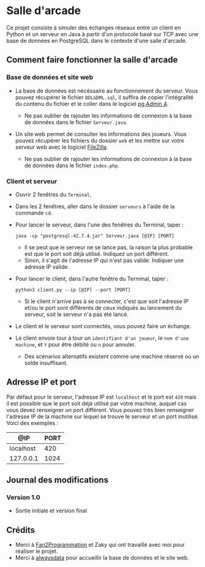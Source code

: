 # Salle d'arcade

Ce projet consiste à simuler des échanges réseaux entre un client en Python et un serveur en Java à partir d'un protocole basé sur TCP avec une base de données en PostgreSQL dans le contexte d'une salle d'arcade.

## Comment faire fonctionner la salle d'arcade

### Base de données et site web

- La base de données est nécéssaire au fonctionnement du serveur. Vous pouvez récupérer le fichier `DDL&DML.sql`, il suffira de copier l'intégralité du contenu du fichier et le coller dans le logiciel [pg Admin 4](https://www.pgadmin.org). 
    - Ne pas oublier de rajouter les informations de connexion à la base de données dans le fichier `Serveur.java`.
 
- Un site web permet de consulter les informations des joueurs. Vous pouvez récupérer les fichiers du dossier `web` et les mettre sur votre serveur web avec le logiciel [FileZilla](https://filezilla-project.org).
    - Ne pas oublier de rajouter les informations de connexion à la base de données dans le fichier `index.php`.

### Client et serveur

- Ouvrir 2 fenêtres du `Terminal`.
- Dans les 2 fenêtres, aller dans le dossier `serveurs` à l'aide de la commande `cd`.
- Pour lancer le serveur, dans l'une des fenêtres du Terminal, taper :
  ```
  java -cp "postgresql-42.7.4.jar" Serveur.java [@IP] [PORT]
  ```

    - Il se peut que le serveur ne se lance pas, la raison la plus probable est que le port soit déjà utilisé. Indiquez un port différent.
    - Sinon, il s'agit de l'adresse IP qui n'est pas valide. Indiquer une adresse IP valide.
- Pour lancer le client, dans l'autre fenêtre du Terminal, taper :
  ```
  python3 client.py --ip [@IP] --port [PORT]
  ```

    - Si le client n'arrive pas à se connecter, c'est que soit l'adresse IP et/ou le port sont différents de ceux indiqués au lancement du serveur, soit le serveur n'a pas été lancé.
- Le client et le serveur sont connectés, vous pouvez faire un échange.
- Le client envoie tour à tour un `identifiant d'un joueur`, le `nom d'une machine`, et `Y` pour être débité ou `n` pour annuler.
    - Des scénarios alternatifs existent comme une machine réservé ou un solde insuffisant.

## Adresse IP et port

Par défaut pour le serveur, l'adresse IP est `localhost` et le port est `420` mais il est possible que le port soit déjà utilisé par votre machine, auquel cas vous devez renseigner un port différent. Vous pouvez très bien renseigner l'adresse IP de la machine sur lequel se trouve le serveur et un port inutilisé. Voici des exemples :

| @IP                    | PORT                        |
| ---------------------- | --------------------------- |
| localhost              | 420                         |
| 127.0.0.1              | 1024                        |

## Journal des modifications

### Version 1.0

- Sortie initiale et version final

## Crédits

- Merci à [Fan2Programmation](https://github.com/Fan2Programmation) et Zaky qui ont travaillé avec moi pour réaliser le projet.
- Merci à [alwaysdata](https://www.alwaysdata.com/fr/) pour accueillir la base de données et le site web.
